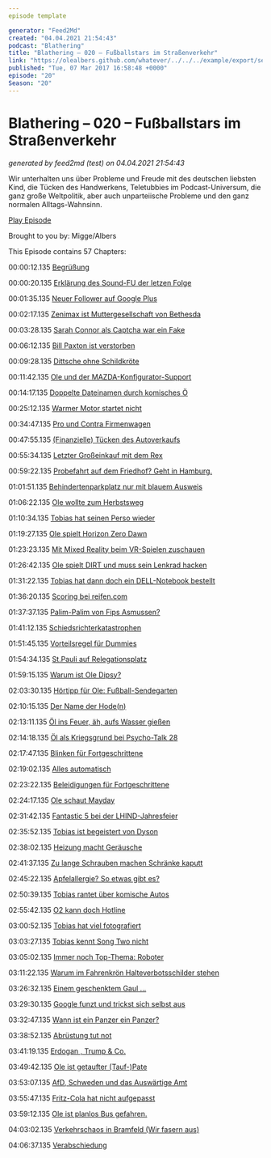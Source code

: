 ```yaml
---
episode template

generator: "Feed2Md"
created: "04.04.2021 21:54:43"
podcast: "Blathering"
title: "Blathering – 020 – Fußballstars im Straßenverkehr"
link: "https://olealbers.github.com/whatever/../../../example/export/seasons/2/2017/3/Blathering – 020 – Fußballstars im Straßenverkehr.md"
published: "Tue, 07 Mar 2017 16:58:48 +0000"
episode: "20"
Season: "20"
---
```


# Blathering – 020 – Fußballstars im Straßenverkehr
_generated by feed2md (test) on 04.04.2021 21:54:43_

Wir unterhalten uns über Probleme und Freude mit des deutschen liebsten Kind, die Tücken des Handwerkens, Teletubbies im Podcast-Universum, die ganz große Weltpolitik, aber auch unparteiische Probleme und den ganz normalen Alltags-Wahnsinn.

[Play Episode](https://www.blathering.de/podlove/file/189/s/feed/c/mp3/blathering_020.mp3)

Brought to you by: Migge/Albers

This Episode contains 57 Chapters:


00:00:12.135 [Begrüßung]()

00:00:20.135 [Erklärung des Sound-FU der letzen Folge](https://auphonic.com/)

00:01:35.135 [Neuer Follower auf Google Plus](https://plus.google.com/105371982781732031773)

00:02:17.135 [Zenimax ist Muttergesellschaft von Bethesda](https://www.zenimaxonline.com/)

00:03:28.135 [Sarah Connor als Captcha war ein Fake](https://captcha.dirty.ru/tag/sarah%20connor/)

00:06:12.135 [Bill Paxton ist verstorben](https://www.instagram.com/p/BQ_WkzHBy2r/)

00:09:28.135 [Dittsche ohne Schildkröte](http://www.ndr.de/unterhaltung/leute/Dittsche-Folge-eins-ohne-Schildkroete,schildkroete278.html)

00:11:42.135 [Ole und der MAZDA-Konfigurator-Support](https://plus.google.com/u/0/+OleAlbers/posts/6g8XPL4VNRL)

00:14:17.135 [Doppelte Dateinamen durch komisches Ö](http://www.fileformat.info/info/unicode/char/00a8/index.htm)

00:25:12.135 [Warmer Motor startet nicht](https://de.wikipedia.org/wiki/Wankelmotor)

00:34:47.135 [Pro und Contra Firmenwagen](https://www.adac.de/infotestrat/tests/auto-test/detail.aspx?IDTest=5233)

00:47:55.135 [(Finanzielle) Tücken des Autoverkaufs](https://de.wikipedia.org/wiki/Bareinzahlung)

00:55:34.135 [Letzter Großeinkauf mit dem Rex](https://de.wikipedia.org/wiki/Mazda_RX-8)

00:59:22.135 [Probefahrt auf dem Friedhof? Geht in Hamburg.](https://de.wikipedia.org/wiki/Friedhof_Ohlsdorf)

01:01:51.135 [Behindertenparkplatz nur mit blauem Ausweis](https://de.wikipedia.org/wiki/Behindertenparkplatz#Parkausweis)

01:06:22.135 [Ole wollte zum Herbstsweg](http://www.abendblatt.de/hamburg/kommunales/article120573099/Herbstweg.html)

01:10:34.135 [Tobias hat seinen Perso wieder](http://fundsuche02.kivbf.de/MyApp.asp?wci=Suche1)

01:19:27.135 [Ole spielt Horizon Zero Dawn](https://de.wikipedia.org/wiki/Horizon_Zero_Dawn)

01:23:23.135 [Mit Mixed Reality beim VR-Spielen zuschauen](https://www.youtube.com/watch?v=8T7ux3DXP_w)

01:26:42.135 [Ole spielt DIRT und muss sein Lenkrad hacken](https://de.wikipedia.org/wiki/Colin_McRae_Rally)

01:31:22.135 [Tobias hat dann doch ein DELL-Notebook bestellt](http://www.dell.com/de/unternehmen/p/precision-laptops)

01:36:20.135 [Scoring bei reifen.com](https://de.wikipedia.org/wiki/Kreditscoring)

01:37:37.135 [Palim-Palim von Fips Asmussen?](https://de.wikipedia.org/wiki/Palim-Palim)

01:41:12.135 [Schiedsrichterkatastrophen](https://de.wikipedia.org/wiki/Schwalbe_(Fu%C3%9Fball))

01:51:45.135 [Vorteilsregel für Dummies](http://www.ubbo-voss-sr-lehrarbeit.de/vorteilsbestimmung/fussball-vorteil-einleitung.html)

01:54:34.135 [St.Pauli auf Relegationsplatz](http://millerntor.hamburg/2017/02/die-magische-grasmischung-machts/)

01:59:15.135 [Warum ist Ole Dipsy?](http://duunsday.de/)

02:03:30.135 [Hörtipp für Ole: Fußball-Sendegarten](https://sendegarten.de/2017/03/04/seg018-weidelgras/)

02:10:15.135 [Der Name der Hode(n)](https://twitter.com/nahlinse/status/834847336102760450)

02:13:11.135 [Öl ins Feuer, äh, aufs Wasser gießen](https://de.wikipedia.org/wiki/Wellenberuhigungs%C3%B6l)

02:14:18.135 [Öl als Kriegsgrund bei Psycho-Talk 28](http://www.psycho-talk.de/2017/03/05/psyt028-verfolgt-vom-mythos/#t=2:29:30.000)

02:17:47.135 [Blinken für Fortgeschrittene](https://www.adac.de/infotestrat/adac-im-einsatz/motorwelt/richtiges_blinken.aspx)

02:19:02.135 [Alles automatisch](https://www.youtube.com/watch?v=e2WP_FyrMA0)

02:23:22.135 [Beleidigungen für Fortgeschrittene](https://www.gog.com/game/ohsir_the_insult_simulator)

02:24:17.135 [Ole schaut Mayday](https://www.tobiasmigge.de/2016/05/10/050-crash-kommunikation-die-kunst-des-klugen-handelns/)

02:31:42.135 [Fantastic 5 bei der LHIND-Jahresfeier](http://fantastic5.tv/)

02:35:52.135 [Tobias ist begeistert von Dyson](http://www.dyson.de/)

02:38:02.135 [Heizung macht Geräusche](https://de.wikipedia.org/wiki/Umw%C3%A4lzpumpe_(Heiztechnik))

02:41:37.135 [Zu lange Schrauben machen Schränke kaputt](https://de.wikipedia.org/wiki/Spanplatte)

02:45:22.135 [Apfelallergie? So etwas gibt es?](http://www.gartenakademie.rlp.de/Internet/global/themen.nsf/0/8ADBA68E62F52E08C12576BF004C033E/$FILE/Apfelallergie_Grafe.pdf)

02:50:39.135 [Tobias rantet über komische Autos](http://www.landrover.de/vehicles/range-rover-evoque/convertible/index.html)

02:55:42.135 [O2 kann doch Hotline](https://de.wikipedia.org/wiki/Personal_Unblocking_Key)

03:00:52.135 [Tobias hat viel fotografiert](https://www.instagram.com/tmigge/)

03:03:27.135 [Tobias kennt Song Two nicht](https://www.youtube.com/watch?v=SSbBvKaM6sk)

03:05:02.135 [Immer noch Top-Thema: Roboter](https://www.tobiasmigge.de/2015/10/20/021-robotergeschichten/)

03:11:22.135 [Warum im Fahrenkrön Halteverbotsschilder stehen](http://fahrenkroen125.de/)

03:26:32.135 [Einem geschenktem Gaul …](http://www.sonos.com/de-de/shop/play1.html)

03:29:30.135 [Google funzt und trickst sich selbst aus](http://blog.koehntopp.info/index.php/981-google-audio-re-captcha-vs-google-voice-recognition-api/)

03:32:47.135 [Wann ist ein Panzer ein Panzer?](https://twitter.com/TiloJung/status/834417735476068354)

03:38:52.135 [Abrüstung tut not]()

03:41:19.135 [Erdogan , Trump & Co.](http://www.tagesspiegel.de/politik/unzufriedener-us-praesident-noch-nie-sah-man-trump-so-wuetend/19474602.html)

03:49:42.135 [Ole ist getaufter (Tauf-)Pate]()

03:53:07.135 [AfD, Schweden und das Auswärtige Amt](https://www.welt.de/politik/deutschland/article162626557/Auswaertiges-Amt-verspottet-AfD-fuer-falsche-Schweden-Warnung.html)

03:55:47.135 [Fritz-Cola hat nicht aufgepasst](http://www.taz.de/Arbeitsalltag-von-Social-Media-Teams/!5385740/)

03:59:12.135 [Ole ist planlos Bus gefahren.](https://de.wikipedia.org/wiki/Schienenersatzverkehr)

04:03:02.135 [Verkehrschaos in Bramfeld (Wir fasern aus)](https://de.wikipedia.org/wiki/Hamburg-Bramfeld)

04:06:37.135 [Verabschiedung]()


